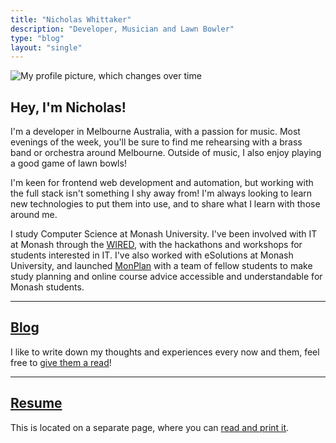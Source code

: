 ```yaml
---
title: "Nicholas Whittaker"
description: "Developer, Musician and Lawn Bowler"
type: "blog"
layout: "single"
---
```


<span class='profile-image'>![My profile picture, which changes over time](/media/monty.jpg)</span>

## Hey, I'm Nicholas!

I'm a developer in Melbourne Australia, with a passion for music. Most evenings of the week, you'll be sure to find me rehearsing with a brass band or orchestra around Melbourne. Outside of music, I also enjoy playing a good game of lawn bowls!

I'm keen for frontend web development and automation, but working with the full stack isn't something I shy away from! I'm always looking to learn new technologies to put them into use, and to share what I learn with those around me.

I study Computer Science at Monash University. I've been involved with IT at Monash through the [WIRED](https://wired.org.au), with the hackathons and workshops for students interested in IT. I've also worked with eSolutions at Monash University, and launched [MonPlan](https://monplan.apps.monash.edu) with a team of fellow students to make study planning and online course advice accessible and understandable for Monash students.

---

## [Blog](/blog/)

I like to write down my thoughts and experiences every now and them, feel free to [give them a read](/blog/)!

---

## [Resume](/resume/)

This is located on a separate page, where you can [read and print it](/resume/).
